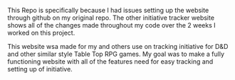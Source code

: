 This Repo is specifically because I had issues setting up the website through github on my original repo.
The other initiative tracker website shows all of the changes made throughout my code over the 2 weeks I worked on this project.

This website wsa made for my and others use on tracking initiative for D&D and other similar style Table Top RPG games.
My goal was to make a fully functioning website with all of the features need for easy tracking and setting up of initiative.
